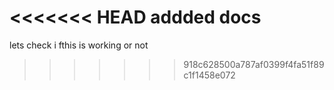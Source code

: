 <<<<<<< HEAD
addded docs
=======
lets check i fthis is working or not 
>>>>>>> 918c628500a787af0399f4fa51f89c1f1458e072
